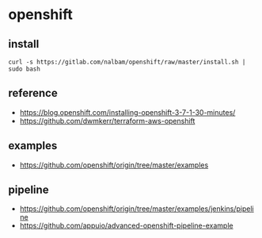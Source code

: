 # openshift

## install
```
curl -s https://gitlab.com/nalbam/openshift/raw/master/install.sh | sudo bash
```

## reference
* https://blog.openshift.com/installing-openshift-3-7-1-30-minutes/
* https://github.com/dwmkerr/terraform-aws-openshift

## examples
* https://github.com/openshift/origin/tree/master/examples

## pipeline
* https://github.com/openshift/origin/tree/master/examples/jenkins/pipeline
* https://github.com/appuio/advanced-openshift-pipeline-example
